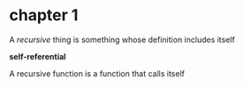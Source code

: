 # chapter 1

A _recursive_ thing is something whose definition includes itself

**self-referential**

A recursive function is a function that calls itself
